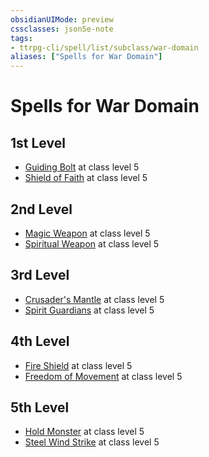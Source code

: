 ```yaml
---
obsidianUIMode: preview
cssclasses: json5e-note
tags:
- ttrpg-cli/spell/list/subclass/war-domain
aliases: ["Spells for War Domain"]
---
```

# Spells for War Domain

## 1st Level

- [Guiding Bolt](Misc%20Files/CLI/compendium/spells/guiding-bolt-xphb.md "XPHB") at class level 5
- [Shield of Faith](Misc%20Files/CLI/compendium/spells/shield-of-faith-xphb.md "XPHB") at class level 5

## 2nd Level

- [Magic Weapon](Misc%20Files/CLI/compendium/spells/magic-weapon-xphb.md "XPHB") at class level 5
- [Spiritual Weapon](Misc%20Files/CLI/compendium/spells/spiritual-weapon-xphb.md "XPHB") at class level 5

## 3rd Level

- [Crusader's Mantle](Misc%20Files/CLI/compendium/spells/crusaders-mantle-xphb.md "XPHB") at class level 5
- [Spirit Guardians](Misc%20Files/CLI/compendium/spells/spirit-guardians-xphb.md "XPHB") at class level 5

## 4th Level

- [Fire Shield](Misc%20Files/CLI/compendium/spells/fire-shield-xphb.md "XPHB") at class level 5
- [Freedom of Movement](Misc%20Files/CLI/compendium/spells/freedom-of-movement-xphb.md "XPHB") at class level 5

## 5th Level

- [Hold Monster](Misc%20Files/CLI/compendium/spells/hold-monster-xphb.md "XPHB") at class level 5
- [Steel Wind Strike](Misc%20Files/CLI/compendium/spells/steel-wind-strike-xphb.md "XPHB") at class level 5